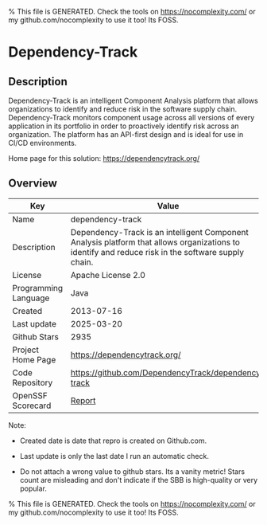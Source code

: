 
% This file is GENERATED. Check the tools on https://nocomplexity.com/ or my github.com/nocomplexity to use it too! Its FOSS. 

# Dependency-Track

## Description 

Dependency-Track is an intelligent Component Analysis platform that allows organizations to identify and reduce risk in the software supply chain. Dependency-Track monitors component usage across all versions of every application in its portfolio in order to proactively identify risk across an organization. The platform has an API-first design and is ideal for use in CI/CD environments.

Home page for this solution: https://dependencytrack.org/ 

## Overview 

| Key | Value |
| --- | --- |
| Name | dependency-track |
| Description | Dependency-Track is an intelligent Component Analysis platform that allows organizations to identify and reduce risk in the software supply chain. |
| License | Apache License 2.0 |
| Programming Language | Java |
| Created | 2013-07-16 |
| Last update | 2025-03-20 |
| Github Stars | 2935 |
| Project Home Page | https://dependencytrack.org/ |
| Code Repository | https://github.com/DependencyTrack/dependency-track |
| OpenSSF Scorecard | [Report](https://securityscorecards.dev/viewer/?uri=github.com/DependencyTrack/dependency-track) |

Note:
 - Created date is date that repro is created on Github.com. 

- Last update is only the last date I run an automatic check. 

- Do not attach a wrong value to github stars. Its a vanity metric! Stars count are misleading and 
don't indicate if the SBB is high-quality or very popular.

% This file is GENERATED. Check the tools on https://nocomplexity.com/ or my github.com/nocomplexity to use it too! Its FOSS. 

